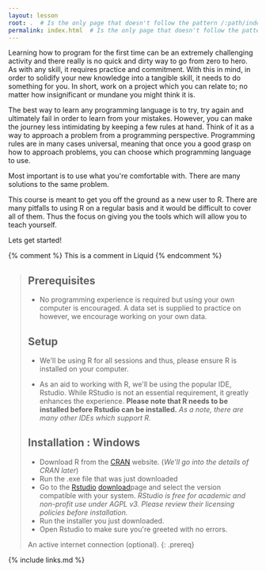 ```yaml
---
layout: lesson
root: .  # Is the only page that doesn't follow the pattern /:path/index.html
permalink: index.html  # Is the only page that doesn't follow the pattern /:path/index.html
---
```


Learning how to program for the first time can be an extremely challenging activity and there really is no quick and dirty way to go from zero to hero. As with any skill, it requires practice and commitment. With this in mind, in order to solidify your new knowledge into a tangible skill, it needs to do something for you. In short, work on a project which you can relate to; no matter how insignificant or mundane you might think it is.

The best way to learn any programming language is to try, try again and ultimately fail in order to learn from your mistakes. However, you can make the journey less intimidating by keeping a few rules at hand. Think of it as a way to approach a problem from a programming perspective. Programming rules are in many cases universal, meaning that once you a good grasp on how to approach problems, you can choose which programming language to use.

Most important is to use what you're comfortable with. There are many solutions to the same problem.

This course is meant to get you off the ground as a new user to R. There are many pitfalls to using R on a regular basis and it would be difficult to cover all of them. Thus the focus on giving you the tools which will allow you to teach yourself.

Lets get started!

<!-- this is an html comment -->

{% comment %} This is a comment in Liquid {% endcomment %}

> ## Prerequisites
>
> * No programming experience is required but using your own computer is encouraged. A data set is supplied to practice on however, we encourage working on your own data.
>
> ## Setup
>
> * We'll be using R for all sessions and thus, please ensure R is installed on your computer.
>
> * As an aid to working with R, we'll be using the popular IDE, Rstudio. While RStudio is not an essential requirement, it greatly enhances the experience. **Please note that R needs to be installed before Rstudio can be installed.**
>*As a note, there are many other IDEs which support R.*
>
> ## Installation : Windows
>
> * Download R from the [CRAN](https://www.r-project.org/about.html) website. (*We'll go into the details of CRAN later*)
> * Run the .exe file that was just downloaded
> * Go to the [Rstudio](https://www.rstudio.com/) [download](https://www.rstudio.com/products/RStudio/#Desktop)page and select the version compatible with your system.
>*RStudio is free for academic and non-profit use under AGPL v3. Please review their licensing policies before installation.*
> * Run the installer you just downloaded.
> * Open Rstudio to make sure you're greeted with no errors.
>
> An active internet connection (optional).
{: .prereq}

{% include links.md %}
